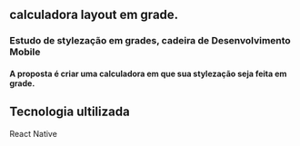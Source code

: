 ## calculadora layout em grade.
### Estudo de stylezação em grades, cadeira de Desenvolvimento Mobile

#### A proposta é criar uma calculadora em que sua stylezação seja feita em grade.

## Tecnologia ultilizada
React Native
